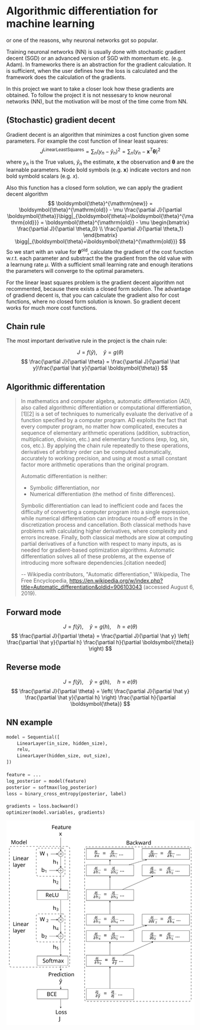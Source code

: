# Algorithmic differentiation for machine learning
or one of the reasons, why neuronal networks got so popular.

Training neuronal networks (NN) is usually done with stochastic gradient decent (SGD) or an advanced version of SGD with momentum etc. (e.g. Adam).
In frameworks there is an abstraction for the gradient calculation.
It is sufficient, when the user defines how the loss is calculated
and the framework does the calculation of the gradients.

In this project we want to take a closer look how these gradients are obtained.
To follow the project it is not nessesary to know neuronal networks (NN), 
but the motivation will be most of the time come from NN.

## (Stochastic) gradient decent

Gradient decent is an algorithm that minimizes a cost function given some parameters.
For example the cost function of linear least squares:
$$
    J^{\mathrm{Linear Least Squares}} = \sum_n (y_n - \hat y_n)^2 = \sum_n (y_n - {\mathbf{x}}^T\boldsymbol{\theta})^2
$$
where $y_n$ is the True values, $\hat y_n$ the estimate, ${\mathbf{x}}$ the observation and $\boldsymbol{\theta}$ are the learnable parameters. Node bold symbols (e.g. $\mathbf{x}$) indicate vectors and non bold symbold scalars (e.g. $x$).

Also this function has a closed form solution, we can apply the gradient decent algorithm
$$
    \boldsymbol{\theta}^{\mathrm{new}}
    = \boldsymbol{\theta}^{\mathrm{old}} - \mu \frac{\partial J}{\partial \boldsymbol{\theta}}\bigg|_{\boldsymbol{\theta}=\boldsymbol{\theta}^{\mathrm{old}}} 
    = \boldsymbol{\theta}^{\mathrm{old}} - \mu
    \begin{bmatrix} 
        \frac{\partial J}{\partial \theta_0} \\
        \frac{\partial J}{\partial \theta_1}
    \end{bmatrix}
    \bigg|_{\boldsymbol{\theta}=\boldsymbol{\theta}^{\mathrm{old}}}
$$
So we start with an value for $\boldsymbol{\theta}^{\mathrm{old}}$, calculate the gradient of the cost function w.r.t. each parameter and substract the the gradient from the old value with a learnung rate $\mu$.
With a sufficient small learning rate and enough iterations the parameters will converge to the optimal parameters.

For the linear least squares problem is the gradient decent algorithm not recommented, because there exists a closed form solution.
The advantage of gradiend decent is, that you can calculate the gradient also for cost functions, where no closed form solution is known.
So gradient decent works for much more cost functions.


## Chain rule

The most important derivative rule in the project is the chain rule:

$$
   J = f(\hat y),\quad \hat y = g(\theta)
$$
$$
   \frac{\partial J}{\partial \theta} = \frac{\partial J}{\partial \hat y}\frac{\partial \hat y}{\partial \boldsymbol{\theta}}
$$

## Algorithmic differentation

> In mathematics and computer algebra, automatic differentiation (AD), 
> also called algorithmic differentiation or computational differentiation,[1][2] 
> is a set of techniques to numerically evaluate the derivative of a function specified 
> by a computer program. 
> AD exploits the fact that every computer program, no matter how complicated, 
> executes a sequence of elementary arithmetic operations (addition, subtraction, multiplication, 
> division, etc.) and elementary functions (exp, log, sin, cos, etc.). 
> By applying the chain rule repeatedly to these operations, 
> derivatives of arbitrary order can be computed automatically, 
> accurately to working precision, 
> and using at most a small constant factor more arithmetic operations than the original program.
> 
> Automatic differentiation is neither:
> - Symbolic differentiation, nor
> - Numerical differentiation (the method of finite differences).
>
> Symbolic differentiation can lead to inefficient code and faces the 
> difficulty of converting a computer program into a single expression, 
> while numerical differentiation can introduce round-off errors in the discretization process 
> and cancellation. 
> Both classical methods have problems with calculating higher derivatives, 
> where complexity and errors increase. 
> Finally, both classical methods are slow at computing partial 
> derivatives of a function with respect to many inputs, 
> as is needed for gradient-based optimization algorithms. 
> Automatic differentiation solves all of these problems, 
> at the expense of introducing more software dependencies.[citation needed]
 >
 > -- Wikipedia contributors, "Automatic differentiation," Wikipedia, The Free Encyclopedia, https://en.wikipedia.org/w/index.php?title=Automatic_differentiation&oldid=906103043 (accessed August 6, 2019).


## Forward mode

$$
   J = f(\hat y),\quad \hat y = g(h),\quad h = e(\theta)
$$
$$
   \frac{\partial J}{\partial \theta} = 
        \frac{\partial J}{\partial \hat y}
        \left(
            \frac{\partial \hat y}{\partial h}
            \frac{\partial h}{\partial \boldsymbol{\theta}}
        \right)
$$

## Reverse mode

$$
   J = f(\hat y),\quad \hat y = g(h),\quad h = e(\theta)
$$
$$
   \frac{\partial J}{\partial \theta} = 
        \left(
            \frac{\partial J}{\partial \hat y}
            \frac{\partial \hat y}{\partial h}
        \right)
        \frac{\partial h}{\partial \boldsymbol{\theta}}
$$

## NN example

```python
model = Sequential([
    LinearLayer(in_size, hidden_size),
    relu,
    LinearLayer(hidden_size, out_size),
])

feature = ...
log_posterior = model(feature)
posterior = softmax(log_posterior)
loss = binary_cross_entropy(posterior, label)

gradients = loss.backward()
optimizer(model.variables, gradients)
```

![tikz/mlp.svg](tikz/mlp.svg)






